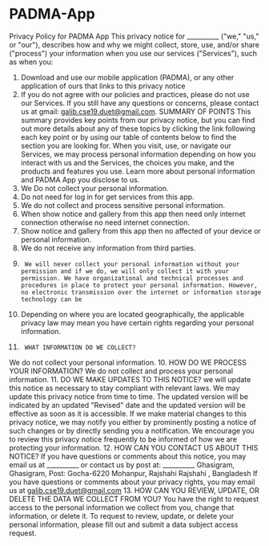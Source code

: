 # PADMA-App
Privacy Policy for PADMA App 
This privacy notice for __________ ("we," "us," or "our"), describes how and why we might collect, store, use, and/or share ("process") your information when you use our services ("Services"), such as when you: 
1.	Download and use our mobile application (PADMA), or any other application of ours that links to this privacy notice 
2.	If you do not agree with our policies and practices, please do not use our Services. If you still have any questions or concerns, please contact us at 
gmail: galib.cse19.duet@gmail.com. 
SUMMARY OF  POINTS 
This summary provides key points from our privacy notice, but you can find out more details about any of these topics by clicking the link following each key point or by using our table of contents below to find the section you are looking for. 
When you visit, use, or navigate our Services, we may process personal information depending on how you interact with us and the Services, the choices you make, and the products and features you use. 
Learn more about personal information and PADMA App you disclose to us. 
1.	We Do not collect your personal information.
2.	Do not need for log in for get services from this app.	
3.	We do not collect and process sensitive personal information. 
4.	When show notice and gallery from this app then need only internet connection otherwise no need internet connection. 
5.	Show notice and gallery from this app then no affected of your device or personal information. 
6.	 We do not receive any information from third parties. 
7.		We will never collect your personal information without your permission and if we do, we will only collect it with your permission. We have organizational and technical processes and procedures in place to protect your personal information. However, no electronic transmission over the internet or information storage technology can be 	 
8.	Depending on where you are located geographically, the applicable privacy law may mean you have certain rights regarding your personal information. 
9.		WHAT INFORMATION DO WE COLLECT? 
We do not collect your personal information. 
10.		HOW DO WE PROCESS YOUR INFORMATION? 
We do not collect and process your personal information. 
11.	DO WE MAKE UPDATES TO THIS NOTICE? 
we will update this notice as necessary to stay compliant with relevant laws. We may update this privacy notice from time to time. The updated version will be indicated by an updated "Revised" date and the updated version will be effective as soon as it is accessible. If we make material changes to this privacy notice, we may notify you either by prominently posting a notice of such changes or by directly sending you a notification. We encourage you to review this privacy notice frequently to be informed of how we are protecting your information. 
12.	HOW CAN YOU CONTACT US ABOUT THIS NOTICE? 
If you have questions or comments about this notice, you may email us at __________ or contact us by post at: __________ 
Ghasigram, Ghasigram, 
Post: Gocha-6220  Mohanpur, Rajshahi Rajshahi , Bangladesh 
If you have questions or comments about your privacy rights, you may email us at galib.cse19.duet@gmail.com
13.	HOW CAN YOU REVIEW, UPDATE, OR DELETE THE DATA WE COLLECT FROM YOU? 
You have the right to request access to the personal information we collect from you, change that information, or delete it. To request to review, update, or delete your personal information, please fill out and submit a data subject access request.

